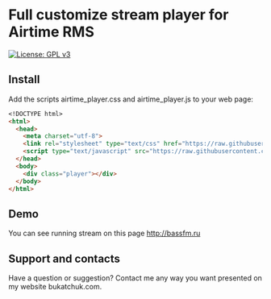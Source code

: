 # Full customize stream player for Airtime RMS 
[![License: GPL v3](https://img.shields.io/badge/License-GPL%20v3-blue.svg)](http://www.gnu.org/licenses/gpl-3.0)

## Install
Add the scripts airtime_player.css and airtime_player.js to your web page:
```markdown
<!DOCTYPE html>
<html>
  <head>
    <meta charset="utf-8">
    <link rel="stylesheet" type="text/css" href="https://raw.githubusercontent.com/olegbukatchuk/airtime_player/master/airtime_player.css">
    <script type="text/javascript" src="https://raw.githubusercontent.com/olegbukatchuk/airtime_player/master/airtime_player.js"></script>
  </head>
  <body>
    <div class="player"></div>
  </body>
</html>
```
## Demo
You can see running stream on this page http://bassfm.ru

## Support and contacts
Have a question or suggestion? Contact me any way you want presented on my website bukatchuk.com.
